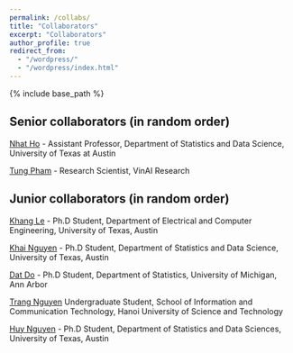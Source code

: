 ```yaml
---
permalink: /collabs/
title: "Collaborators"
excerpt: "Collaborators"
author_profile: true
redirect_from: 
  - "/wordpress/"
  - "/wordpress/index.html"
---
```


{% include base_path %}

## Senior collaborators (in random order)

[Nhat Ho](https://nhatptnk8912.github.io/) - Assistant Professor, Department of Statistics and Data Science, University of Texas at Austin

[Tung Pham](https://scholar.google.com.au/citations?user=KcUuEKsAAAAJ&hl=en) - Research Scientist, VinAI Research


## Junior collaborators (in random order)

[Khang Le](https://lntk.github.io/) - Ph.D Student, Department of Electrical and Computer Engineering, University of Texas, Austin

[Khai Nguyen](https://khainb.github.io/) - Ph.D Student, Department of Statistics and Data Science, University of Texas, Austin

[Dat Do](https://dodat619.github.io/) - Ph.D Student, Department of Statistics, University of Michigan, Ann Arbor

[Trang Nguyen](https://nguyenvuthientrang.github.io) Undergraduate Student, School of Information and Communication Technology, Hanoi University of Science and Technology

[Huy Nguyen](https://huynm99.github.io) - Ph.D Student, Department of Statistics and Data Sciences, University of Texas, Austin
